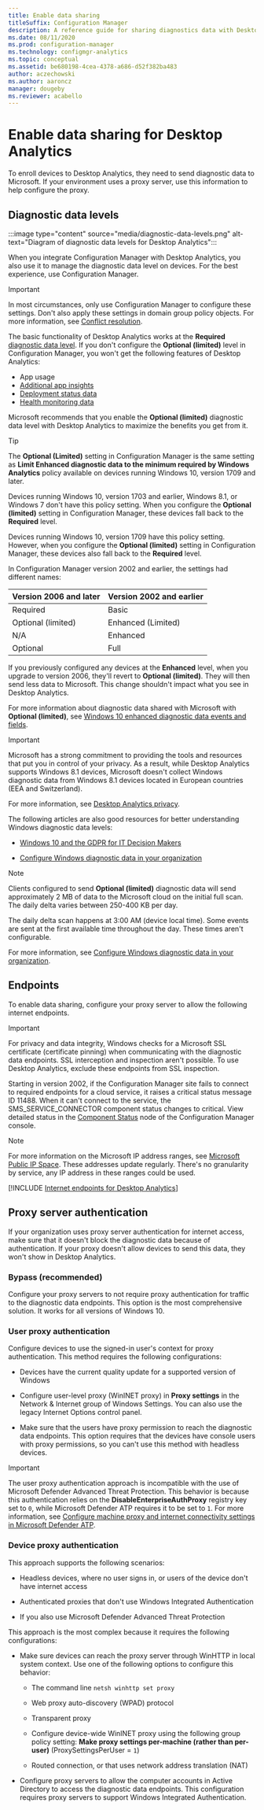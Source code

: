 ```yaml
---
title: Enable data sharing
titleSuffix: Configuration Manager
description: A reference guide for sharing diagnostics data with Desktop Analytics.
ms.date: 08/11/2020
ms.prod: configuration-manager
ms.technology: configmgr-analytics
ms.topic: conceptual
ms.assetid: be680198-4cea-4378-a686-d52f382ba483
author: aczechowski
ms.author: aaroncz
manager: dougeby
ms.reviewer: acabello
---
```


# Enable data sharing for Desktop Analytics

To enroll devices to Desktop Analytics, they need to send diagnostic data to Microsoft. If your environment uses a proxy server, use this information to help configure the proxy.

## Diagnostic data levels

:::image type="content" source="media/diagnostic-data-levels.png" alt-text="Diagram of diagnostic data levels for Desktop Analytics":::

When you integrate Configuration Manager with Desktop Analytics, you also use it to manage the diagnostic data level on devices. For the best experience, use Configuration Manager.

> [!IMPORTANT]
> In most circumstances, only use Configuration Manager to configure these settings. Don't also apply these settings in domain group policy objects. For more information, see [Conflict resolution](enroll-devices.md#conflict-resolution).

The basic functionality of Desktop Analytics works at the **Required** [diagnostic data level](/windows/privacy/configure-windows-diagnostic-data-in-your-organization#diagnostic-data-levels). If you don't configure the **Optional (limited)** level in Configuration Manager, you won't get the following features of Desktop Analytics:

- App usage
- [Additional app insights](compat-assessment.md#additional-insights)
- [Deployment status data](deploy-prod.md#address-deployment-alerts)
- [Health monitoring data](health-status-monitoring.md)

Microsoft recommends that you enable the **Optional (limited)** diagnostic data level with Desktop Analytics to maximize the benefits you get from it.

> [!TIP]
> The **Optional (Limited)** setting in Configuration Manager is the same setting as **Limit Enhanced diagnostic data to the minimum required by Windows Analytics** policy available on devices running Windows 10, version 1709 and later.
>
> Devices running Windows 10, version 1703 and earlier, Windows 8.1, or Windows 7 don't have this policy setting. When you configure the **Optional (limited)** setting in Configuration Manager, these devices fall back to the **Required** level.
>
> Devices running Windows 10, version 1709 have this policy setting. However, when you configure the **Optional (limited)** setting in Configuration Manager, these devices also fall back to the **Required** level.
>
> In Configuration Manager version 2002 and earlier, the settings had different names:<!-- 7363467 -->
>
> | Version 2006 and later | Version 2002 and earlier |
> |---------|---------|
> | Required | Basic |
> | Optional (limited) | Enhanced (Limited) |
> | N/A | Enhanced |
> | Optional | Full |
>
> If you previously configured any devices at the **Enhanced** level, when you upgrade to version 2006, they'll revert to **Optional (limited)**. They will then send less data to Microsoft. This change shouldn't impact what you see in Desktop Analytics.

For more information about diagnostic data shared with Microsoft with **Optional (limited)**, see [Windows 10 enhanced diagnostic data events and fields](/windows/privacy/enhanced-diagnostic-data-windows-analytics-events-and-fields).

> [!IMPORTANT]
> Microsoft has a strong commitment to providing the tools and resources that put you in control of your privacy. As a result, while Desktop Analytics supports Windows 8.1 devices, Microsoft doesn't collect Windows diagnostic data from Windows 8.1 devices located in European countries (EEA and Switzerland).

For more information, see [Desktop Analytics privacy](privacy.md).

The following articles are also good resources for better understanding Windows diagnostic data levels:

- [Windows 10 and the GDPR for IT Decision Makers](/windows/privacy/gdpr-it-guidance)  

- [Configure Windows diagnostic data in your organization](/windows/privacy/configure-windows-diagnostic-data-in-your-organization)  

> [!NOTE]
> Clients configured to send **Optional (limited)** diagnostic data will send approximately 2 MB of data to the Microsoft cloud on the initial full scan. The daily delta varies between 250-400 KB per day.
>
> The daily delta scan happens at 3:00 AM (device local time). Some events are sent at the first available time throughout the day. These times aren't configurable.
>
> For more information, see [Configure Windows diagnostic data in your organization](https://aka.ms/enterprisetelemetry).  

## Endpoints

To enable data sharing, configure your proxy server to allow the following internet endpoints.

> [!IMPORTANT]
> For privacy and data integrity, Windows checks for a Microsoft SSL certificate (certificate pinning) when communicating with the diagnostic data endpoints. SSL interception and inspection aren't possible. To use Desktop Analytics, exclude these endpoints from SSL inspection.<!-- BUG 4647542 -->

Starting in version 2002, if the Configuration Manager site fails to connect to required endpoints for a cloud service, it raises a critical status message ID 11488. When it can't connect to the service, the SMS_SERVICE_CONNECTOR component status changes to critical. View detailed status in the [Component Status](../core/servers/manage/use-alerts-and-the-status-system.md#BKMK_MonitorSystemStatus) node of the Configuration Manager console.<!-- 5566763 -->

> [!NOTE]
> For more information on the Microsoft IP address ranges, see [Microsoft Public IP Space](https://www.microsoft.com/download/details.aspx?id=53602). These addresses update regularly. There's no granularity by service, any IP address in these ranges could be used.

[!INCLUDE [Internet endpoints for Desktop Analytics](../core/plan-design/network/includes/internet-endpoints-desktop-analytics.md)]

## Proxy server authentication

If your organization uses proxy server authentication for internet access, make sure that it doesn't block the diagnostic data because of authentication. If your proxy doesn't allow devices to send this data, they won't show in Desktop Analytics.

### Bypass (recommended)

Configure your proxy servers to not require proxy authentication for traffic to the diagnostic data endpoints. This option is the most comprehensive solution. It works for all versions of Windows 10.  

### User proxy authentication

Configure devices to use the signed-in user's context for proxy authentication. This method requires the following configurations:

- Devices have the current quality update for a supported version of Windows

- Configure user-level proxy (WinINET proxy) in **Proxy settings** in the Network & Internet group of Windows Settings. You can also use the legacy Internet Options control panel.

- Make sure that the users have proxy permission to reach the diagnostic data endpoints. This option requires that the devices have console users with proxy permissions, so you can't use this method with headless devices.

> [!IMPORTANT]
> The user proxy authentication approach is incompatible with the use of Microsoft Defender Advanced Threat Protection. This behavior is because this authentication relies on the **DisableEnterpriseAuthProxy** registry key set to `0`, while Microsoft Defender ATP requires it to be set to `1`. For more information, see [Configure machine proxy and internet connectivity settings in Microsoft Defender ATP](/windows/security/threat-protection/windows-defender-atp/configure-proxy-internet-windows-defender-advanced-threat-protection).

### Device proxy authentication

This approach supports the following scenarios:

- Headless devices, where no user signs in, or users of the device don't have internet access

- Authenticated proxies that don't use Windows Integrated Authentication

- If you also use Microsoft Defender Advanced Threat Protection

This approach is the most complex because it requires the following configurations:

- Make sure devices can reach the proxy server through WinHTTP in local system context. Use one of the following options to configure this behavior:

  - The command line `netsh winhttp set proxy`

  - Web proxy auto-discovery (WPAD) protocol

  - Transparent proxy

  - Configure device-wide WinINET proxy using the following group policy setting: **Make proxy settings per-machine (rather than per-user)** (ProxySettingsPerUser = `1`)

  - Routed connection, or that uses network address translation (NAT)

- Configure proxy servers to allow the computer accounts in Active Directory to access the diagnostic data endpoints. This configuration requires proxy servers to support Windows Integrated Authentication.
